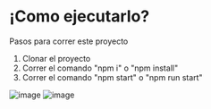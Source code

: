 # ¡Como ejecutarlo?

Pasos para correr este proyecto

1. Clonar el proyecto
2. Correr el comando "npm i" o "npm install"
3. Correr el comando "npm start" o "npm run start"

![image](https://github.com/camiloandres2a/Alquiler-Fincas/assets/65093036/4c274025-5d02-486c-8489-ed5be5d43166)
![image](https://github.com/camiloandres2a/Alquiler-Fincas/assets/65093036/5775f65c-0962-4573-bd65-10af2c21faa7)

